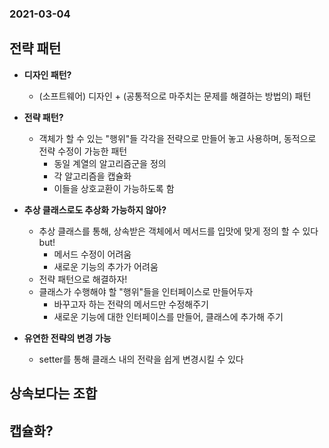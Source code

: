 ### 2021-03-04

## 전략 패턴
- __디자인 패턴?__
    - (소프트웨어) 디자인 + (공통적으로 마주치는 문제를 해결하는 방법의) 패턴

- __전략 패턴?__
    - 객체가 할 수 있는 "행위"들 각각을 전략으로 만들어 놓고 사용하며, 동적으로 전략 수정이 가능한 패턴
        - 동일 계열의 알고리즘군을 정의
        - 각 알고리즘을 캡슐화
        - 이들을 상호교환이 가능하도록 함

- __추상 클래스로도 추상화 가능하지 않아?__
    - 추상 클래스를 통해, 상속받은 객체에서 메서드를 입맛에 맞게 정의 할 수 있다 but! 
        - 메서드 수정이 어려움
        - 새로운 기능의 추가가 어려움
    - 전략 패턴으로 해결하자!
    - 클래스가 수행해야 할 "행위"들을 인터페이스로 만들어두자
        - 바꾸고자 하는 전략의 메서드만 수정해주기
        - 새로운 기능에 대한 인터페이스를 만들어, 클래스에 추가해 주기

- __유연한 전략의 변경 가능__
    - setter를 통해 클래스 내의 전략을 쉽게 변경시킬 수 있다

## 상속보다는 조합

## 캡슐화?